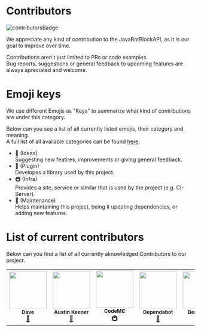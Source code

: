 <!-- ALL-CONTRIBUTORS-BADGE:START - Do not remove or modify this section -->
[contributorsBadge]: https://img.shields.io/badge/Contributors_✨-5-green.svg?style=plastic
<!-- ALL-CONTRIBUTORS-BADGE:END -->

# Contributors
![contributorsBadge]

We appreciate any kind of contribution to the JavaBotBlockAPI, as it is our goal to improve over time.

Contributions aren't just limited to PRs or code examples.  
Bug reports, suggestions or general feedback to upcoming features are always apreciated and welcome.

# Emoji keys
We use different Emojis as "Keys" to summarize what kind of contributions are under this category.

Below can you see a list of all currently listed emojis, their category and meaning.  
A full list of all available categories can be found [here](https://allcontributors.org/docs/en/emoji-key).

- 🤔 (Ideas)  
Suggesting new featires, improvements or giving general feedback.
- 🔌 (Plugin)  
Developes a library used by this project.
- 🚇 (Infra)  
Provides a site, service or similar that is used by the project (e.g. CI-Server).
- 🚧 (Maintenance)  
Helps maintaining this project, being it updating dependencies, or adding new features.

# List of current contributors
Below can you find a list of all currently aknowledged Contributors to our project.

<!-- ALL-CONTRIBUTORS-LIST:START - Do not remove or modify this section -->
<!-- prettier-ignore-start -->
<!-- markdownlint-disable -->
<table>
  <tr>
    <td align="center"><a href="https://tkachuk.tech"><img src="https://avatars1.githubusercontent.com/u/1907079?v=4" width="100px;" alt=""/><br /><sub><b>Dave</b></sub></a><br /><a href="#ideas-DavidRockin" title="Ideas, Planning, & Feedback">🤔</a></td>
    <td align="center"><a href="http://linkedin.dv8tion.net"><img src="https://avatars1.githubusercontent.com/u/1479909?v=4" width="100px;" alt=""/><br /><sub><b>Austin Keener</b></sub></a><br /><a href="#plugin-DV8FromTheWorld" title="Plugin/utility libraries">🔌</a></td>
    <td align="center"><a href="https://ci.codemc.io/"><img src="https://avatars2.githubusercontent.com/u/37156340?v=4" width="100px;" alt=""/><br /><sub><b>CodeMC</b></sub></a><br /><a href="#infra-CodeMC" title="Infrastructure (Hosting, Build-Tools, etc)">🚇</a></td>
    <td align="center"><a href="https://dependabot.com"><img src="https://avatars1.githubusercontent.com/u/27347476?v=4" width="100px;" alt=""/><br /><sub><b>Dependabot</b></sub></a><br /><a href="#maintenance-dependabot" title="Maintenance">🚧</a></td>
    <td align="center"><a href="https://www.linkedin.com/in/benmanes"><img src="https://avatars3.githubusercontent.com/u/378614?v=4" width="100px;" alt=""/><br /><sub><b>Ben Manes</b></sub></a><br /><a href="#plugin-ben-manes" title="Plugin/utility libraries">🔌</a></td>
  </tr>
</table>

<!-- markdownlint-enable -->
<!-- prettier-ignore-end -->
<!-- ALL-CONTRIBUTORS-LIST:END -->
